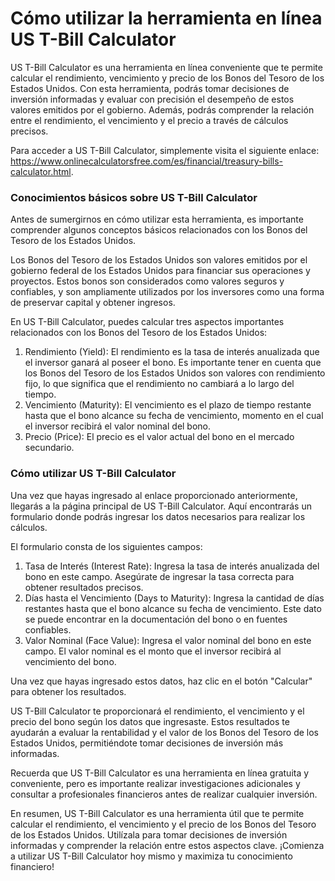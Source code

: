 Cómo utilizar la herramienta en línea US T-Bill Calculator
==========================================================

US T-Bill Calculator es una herramienta en línea conveniente que te permite calcular el rendimiento, vencimiento y precio de los Bonos del Tesoro de los Estados Unidos. Con esta herramienta, podrás tomar decisiones de inversión informadas y evaluar con precisión el desempeño de estos valores emitidos por el gobierno. Además, podrás comprender la relación entre el rendimiento, el vencimiento y el precio a través de cálculos precisos.

Para acceder a US T-Bill Calculator, simplemente visita el siguiente enlace: <https://www.onlinecalculatorsfree.com/es/financial/treasury-bills-calculator.html>.

### Conocimientos básicos sobre US T-Bill Calculator

Antes de sumergirnos en cómo utilizar esta herramienta, es importante comprender algunos conceptos básicos relacionados con los Bonos del Tesoro de los Estados Unidos.

Los Bonos del Tesoro de los Estados Unidos son valores emitidos por el gobierno federal de los Estados Unidos para financiar sus operaciones y proyectos. Estos bonos son considerados como valores seguros y confiables, y son ampliamente utilizados por los inversores como una forma de preservar capital y obtener ingresos.

En US T-Bill Calculator, puedes calcular tres aspectos importantes relacionados con los Bonos del Tesoro de los Estados Unidos:

1. Rendimiento (Yield): El rendimiento es la tasa de interés anualizada que el inversor ganará al poseer el bono. Es importante tener en cuenta que los Bonos del Tesoro de los Estados Unidos son valores con rendimiento fijo, lo que significa que el rendimiento no cambiará a lo largo del tiempo.
2. Vencimiento (Maturity): El vencimiento es el plazo de tiempo restante hasta que el bono alcance su fecha de vencimiento, momento en el cual el inversor recibirá el valor nominal del bono.
3. Precio (Price): El precio es el valor actual del bono en el mercado secundario.

### Cómo utilizar US T-Bill Calculator

Una vez que hayas ingresado al enlace proporcionado anteriormente, llegarás a la página principal de US T-Bill Calculator. Aquí encontrarás un formulario donde podrás ingresar los datos necesarios para realizar los cálculos.

El formulario consta de los siguientes campos:

1. Tasa de Interés (Interest Rate): Ingresa la tasa de interés anualizada del bono en este campo. Asegúrate de ingresar la tasa correcta para obtener resultados precisos.
2. Días hasta el Vencimiento (Days to Maturity): Ingresa la cantidad de días restantes hasta que el bono alcance su fecha de vencimiento. Este dato se puede encontrar en la documentación del bono o en fuentes confiables.
3. Valor Nominal (Face Value): Ingresa el valor nominal del bono en este campo. El valor nominal es el monto que el inversor recibirá al vencimiento del bono.

Una vez que hayas ingresado estos datos, haz clic en el botón "Calcular" para obtener los resultados.

US T-Bill Calculator te proporcionará el rendimiento, el vencimiento y el precio del bono según los datos que ingresaste. Estos resultados te ayudarán a evaluar la rentabilidad y el valor de los Bonos del Tesoro de los Estados Unidos, permitiéndote tomar decisiones de inversión más informadas.

Recuerda que US T-Bill Calculator es una herramienta en línea gratuita y conveniente, pero es importante realizar investigaciones adicionales y consultar a profesionales financieros antes de realizar cualquier inversión.

En resumen, US T-Bill Calculator es una herramienta útil que te permite calcular el rendimiento, el vencimiento y el precio de los Bonos del Tesoro de los Estados Unidos. Utilízala para tomar decisiones de inversión informadas y comprender la relación entre estos aspectos clave. ¡Comienza a utilizar US T-Bill Calculator hoy mismo y maximiza tu conocimiento financiero!